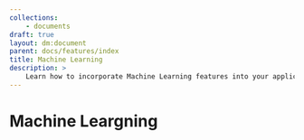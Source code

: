 ```yaml
---
collections: 
    - documents
draft: true
layout: dm:document
parent: docs/features/index
title: Machine Learning
description: >
    Learn how to incorporate Machine Learning features into your application.
---
```


# Machine Leargning
